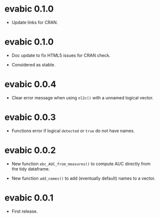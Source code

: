 # evabic 0.1.0

* Update links for CRAN.

# evabic 0.1.0

* Doc update to fix HTML5 issues for CRAN check.

* Considered as stable.

# evabic 0.0.4

* Clear error message when using `nl2c()` with a unnamed logical vector.

# evabic 0.0.3

* Functions error if logical `detected` or `true` do not have names. 

# evabic 0.0.2

* New function `ebc_AUC_from_measures()` to compute AUC directly from the tidy dataframe.

* New function `add_names()` to add (eventually default) names to a vector.

# evabic 0.0.1

* First release.
